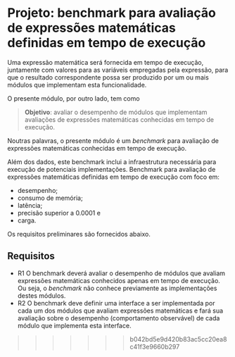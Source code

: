 
# Projeto: benchmark para avaliação de expressões matemáticas definidas em tempo de execução

Uma expressão matemática será fornecida em tempo de execução,
juntamente com valores para as variáveis empregadas pela expressão, para que o resultado correspondente possa ser produzido
por um ou mais módulos que implementam esta funcionalidade. 

O presente módulo, por outro lado, tem como

> **Objetivo**: avaliar o desempenho de módulos que implementam avaliações de expressões matemáticas conhecidas em tempo de execução.

Noutras palavras, o presente módulo é um _benchmark_ para avaliação de expressões matemáticas conhecidas em tempo de execução.

Além dos dados, este benchmark inclui a infraestrutura necessária para execução de potenciais implementações. 
Benchmark para avaliação de expressões matemáticas definidas em tempo de execução com foco em: 
- desempenho;
- consumo de memória;
- latência;
- precisão superior a 0.0001 e
- carga.

Os requisitos preliminares são fornecidos abaixo.

## Requisitos 

- R1 O benchmark deverá avaliar o desempenho de módulos que avaliam expressões matemáticas conhecidos apenas em tempo de execução.
Ou seja, o _benchmark_ não conhece previamente as implementações destes módulos. 
- R2 O benchmark deve definir uma interface a ser implementada por cada um dos módulos que avaliam expressões matemáticas e fará
sua avaliação sobre o desempenho (comportamento observável) de cada módulo que implementa esta interface. 

>>>>>>> b042bd5e9d420b83ac5cc20ea8c41f3e9660b297
